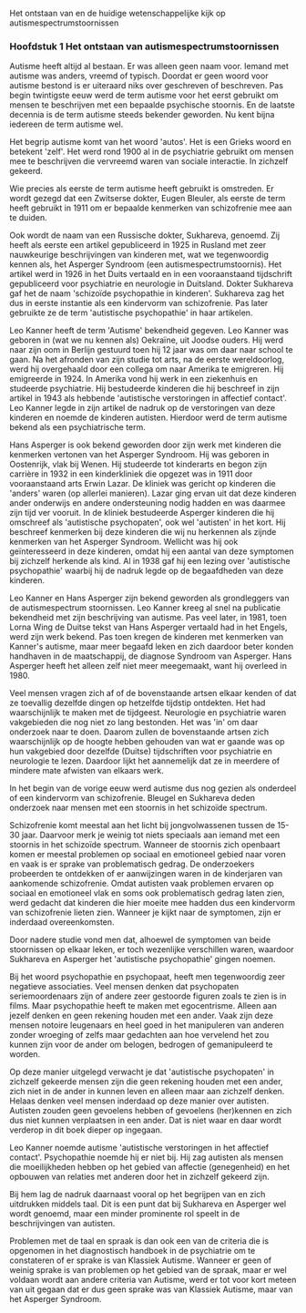 <span id="calibre_link-87" class="calibre1"></span>Het ontstaan van en de huidige wetenschappelijke kijk op autismespectrumstoornissen

### <span id="calibre_link-7" class="calibre1"></span>Hoofdstuk 1 Het ontstaan van autismespectrumstoornissen<span id="calibre_link-89" class="calibre1"></span>

Autisme heeft altijd al bestaan. Er was alleen geen naam voor. Iemand met autisme was anders, vreemd of typisch. Doordat er geen woord voor autisme bestond is er uiteraard niks over geschreven of beschreven. Pas begin twintigste eeuw werd de term autisme voor het eerst gebruikt om mensen te beschrijven met een bepaalde psychische stoornis. En de laatste decennia is de term autisme steeds bekender geworden. Nu kent bijna iedereen de term autisme wel.

Het begrip autisme komt van het woord 'autos'. Het is een Grieks woord en betekent 'zelf'. Het werd rond 1900 al in de psychiatrie gebruikt om mensen mee te beschrijven die vervreemd waren van sociale interactie. In zichzelf gekeerd.

Wie precies als eerste de term autisme heeft gebruikt is omstreden. Er wordt gezegd dat een Zwitserse dokter, Eugen Bleuler, als eerste de term heeft gebruikt in 1911 om er bepaalde kenmerken van schizofrenie mee aan te duiden.

Ook wordt de naam van een Russische dokter, Sukhareva, genoemd. Zij heeft als eerste een artikel gepubliceerd in 1925 in Rusland met zeer nauwkeurige beschrijvingen van kinderen met, wat we tegenwoordig kennen als, het Asperger Syndroom (een autismespectrumstoornis). Het artikel werd in 1926 in het Duits vertaald en in een vooraanstaand tijdschrift gepubliceerd voor psychiatrie en neurologie in Duitsland. Dokter Sukhareva gaf het de naam 'schizoïde psychopathie in kinderen'. Sukhareva zag het dus in eerste instantie als een kindervorm van schizofrenie. Pas later gebruikte ze de term 'autistische psychopathie' in haar artikelen.

Leo Kanner heeft de term 'Autisme' bekendheid gegeven. Leo Kanner was geboren in (wat we nu kennen als) Oekraïne, uit Joodse ouders. Hij werd naar zijn oom in Berlijn gestuurd toen hij 12 jaar was om daar naar school te gaan. Na het afronden van zijn studie tot arts, na de eerste wereldoorlog, werd hij overgehaald door een collega om naar Amerika te emigreren. Hij emigreerde in 1924. In Amerika vond hij werk in een ziekenhuis en studeerde psychiatrie. Hij bestudeerde kinderen die hij beschreef in zijn artikel in 1943 als hebbende 'autistische verstoringen in affectief contact'. Leo Kanner legde in zijn artikel de nadruk op de verstoringen van deze kinderen en noemde de kinderen autisten. Hierdoor werd de term autisme bekend als een psychiatrische term.

Hans Asperger is ook bekend geworden door zijn werk met kinderen die kenmerken vertonen van het Asperger Syndroom. Hij was geboren in Oostenrijk, vlak bij Wenen. Hij studeerde tot kinderarts en begon zijn carrière in 1932 in een kinderkliniek die opgezet was in 1911 door vooraanstaand arts Erwin Lazar. De kliniek was gericht op kinderen die 'anders' waren (op allerlei manieren). Lazar ging ervan uit dat deze kinderen ander onderwijs en andere ondersteuning nodig hadden en was daarmee zijn tijd ver vooruit. In de kliniek bestudeerde Asperger kinderen die hij omschreef als 'autistische psychopaten', ook wel 'autisten' in het kort. Hij beschreef kenmerken bij deze kinderen die wij nu herkennen als zijnde kenmerken van het Asperger Syndroom. Wellicht was hij ook geïnteresseerd in deze kinderen, omdat hij een aantal van deze symptomen bij zichzelf herkende als kind. Al in 1938 gaf hij een lezing over 'autistische psychopathie' waarbij hij de nadruk legde op de begaafdheden van deze kinderen.

Leo Kanner en Hans Asperger zijn bekend geworden als grondleggers van de autismespectrum stoornissen. Leo Kanner kreeg al snel na publicatie bekendheid met zijn beschrijving van autisme. Pas veel later, in 1981, toen Lorna Wing de Duitse tekst van Hans Asperger vertaald had in het Engels, werd zijn werk bekend. Pas toen kregen de kinderen met kenmerken van Kanner's autisme, maar meer begaafd leken en zich daardoor beter konden handhaven in de maatschappij, de diagnose Syndroom van Asperger. Hans Asperger heeft het alleen zelf niet meer meegemaakt, want hij overleed in 1980.

Veel mensen vragen zich af of de bovenstaande artsen elkaar kenden of dat ze toevallig dezelfde dingen op hetzelfde tijdstip ontdekten. Het had waarschijnlijk te maken met de tijdgeest. Neurologie en psychiatrie waren vakgebieden die nog niet zo lang bestonden. Het was 'in' om daar onderzoek naar te doen. Daarom zullen de bovenstaande artsen zich waarschijnlijk op de hoogte hebben gehouden van wat er gaande was op hun vakgebied door dezelfde (Duitse) tijdschriften voor psychiatrie en neurologie te lezen. Daardoor lijkt het aannemelijk dat ze in meerdere of mindere mate afwisten van elkaars werk.

In het begin van de vorige eeuw werd autisme dus nog gezien als onderdeel of een kindervorm van schizofrenie. Bleugel en Sukhareva deden onderzoek naar mensen met een stoornis in het schizoïde spectrum.

Schizofrenie komt meestal aan het licht bij jongvolwassenen tussen de 15-30 jaar. Daarvoor merk je weinig tot niets speciaals aan iemand met een stoornis in het schizoïde spectrum. Wanneer de stoornis zich openbaart komen er meestal problemen op sociaal en emotioneel gebied naar voren en vaak is er sprake van problematisch gedrag. De onderzoekers probeerden te ontdekken of er aanwijzingen waren in de kinderjaren van aankomende schizofrenie. Omdat autisten vaak problemen ervaren op sociaal en emotioneel vlak en soms ook problematisch gedrag laten zien, werd gedacht dat kinderen die hier moeite mee hadden dus een kindervorm van schizofrenie lieten zien. Wanneer je kijkt naar de symptomen, zijn er inderdaad overeenkomsten.

<span class="calibre3">Door nadere studie vond men dat, alhoewel de symptomen van beide stoornissen op elkaar leken, er toch wezenlijke verschillen waren, waardoor Sukhareva en Asperger het '</span><span class="s-t6">autistische psychopathie' gingen noemen. </span>

Bij het woord psychopathie en psychopaat, heeft men tegenwoordig zeer negatieve associaties. Veel mensen denken dat psychopaten seriemoordenaars zijn of andere zeer gestoorde figuren zoals te zien is in films. Maar psychopathie heeft te maken met egocentrisme. Alleen aan jezelf denken en geen rekening houden met een ander. Vaak zijn deze mensen notoire leugenaars en heel goed in het manipuleren van anderen zonder wroeging of zelfs maar gedachten aan hoe vervelend het zou kunnen zijn voor de ander om belogen, bedrogen of gemanipuleerd te worden.

Op deze manier uitgelegd verwacht je dat 'autistische psychopaten' in zichzelf gekeerde mensen zijn die geen rekening houden met een ander, zich niet in de ander in kunnen leven en alleen maar aan zichzelf denken. Helaas denken veel mensen inderdaad op deze manier over autisten. Autisten zouden geen gevoelens hebben of gevoelens (her)kennen en zich dus niet kunnen verplaatsen in een ander. Dat is niet waar en daar wordt verderop in dit boek dieper op ingegaan.

Leo Kanner noemde autisme 'autistische verstoringen in het affectief contact'. Psychopathie noemde hij er niet bij. Hij zag autisten als mensen die moeilijkheden hebben op het gebied van affectie (genegenheid) en het opbouwen van relaties met anderen door het in zichzelf gekeerd zijn.

Bij hem lag de nadruk daarnaast vooral op het begrijpen van en zich uitdrukken middels taal. Dit is een punt dat bij Sukhareva en Asperger wel wordt genoemd, maar een minder prominente rol speelt in de beschrijvingen van autisten.

Problemen met de taal en spraak is dan ook een van de criteria die is opgenomen in het diagnostisch handboek in de psychiatrie om te constateren of er sprake is van Klassiek Autisme. Wanneer er geen of weinig sprake is van problemen op het gebied van de spraak, maar er wel voldaan wordt aan andere criteria van Autisme, werd er tot voor kort meteen van uit gegaan dat er dus geen sprake was van Klassiek Autisme, maar van het Asperger Syndroom.

